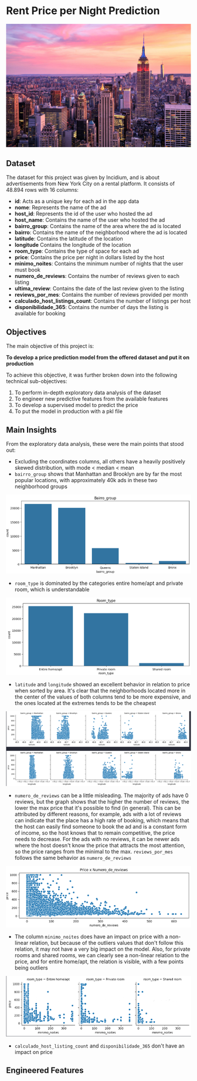 # Rent Price per Night Prediction

![project header](images/header.png)

## Dataset
The dataset for this project was given by Incidium, and is about advertisements from New York City on a rental platform.
It consists of 48.894 rows with 16 columns:

- **id**: Acts as a unique key for each ad in the app data
- **nome**: Represents the name of the ad
- **host_id**: Represents the id of the user who hosted the ad
- **host_name**: Contains the name of the user who hosted the ad
- **bairro_group**: Contains the name of the area where the ad is located
- **bairro**: Contains the name of the neighborhood where the ad is located
- **latitude**: Contains the latitude of the location
- **longitude** Contains the longitude of the location
- **room_type**: Contains the type of space for each ad
- **price**: Contains the price per night in dollars listed by the host
- **minimo_noites**: Contains the minimum number of nights that the user must book
- **numero_de_reviews**: Contains the number of reviews given to each listing
- **ultima_review**: Contains the date of the last review given to the listing
- **reviews_por_mes**: Contains the number of reviews provided per month
- **calculado_host_listings_count**: Contains the number of listings per host
- **disponibilidade_365**: Contains the number of days the listing is available for booking

## Objectives
The main objective of this project is:

**To develop a price prediction model from the offered dataset and put it on production**

To achieve this objective, it was further broken down into the following technical sub-objectives:

1. To perform in-depth exploratory data analysis of the dataset
2. To engineer new predictive features from the available features
3. To develop a supervised model to predict the price
4. To put the model in production with a pkl file

## Main Insights
From the exploratory data analysis, these were the main points that stood out:
- Excluding the coordinates columns, all others have a heavily positively skewed distribution, with mode < median < mean
- `bairro_group` shows that Manhattan and Brooklyn are by far the most popular locations, with approximately 40k ads in these two neighborhood groups

![Popular_Locations](images/bairro_group.png)

- `room_type` is dominated by the categories entire home/apt and private room, which is understandable

![Popular_Rooms](images/room_type.png)

- `latitude` and `longitude` showed an excellent behavior in relation to price when sorted by area. It's clear that the neighborhoods located more in the center of the values of both columns tend to be more expensive, and the ones located at the extremes tends to be the cheapest

![Latitude_Longitude_Price](images/latitude_longitude.png)

- `numero_de_reviews` can be a little misleading. The majority of ads have 0 reviews, but the graph shows that the higher the number of reviews, the lower the max price that it's possible to find (in general). This can be attributed by different reasons, for example, ads with a lot of reviews can indicate that the place has a high rate of booking, which means that the host can easily find someone to book the ad and is a constant form of income, so the host knows that to remain competitive, the price needs to decrease. For the ads with no reviews, it can be newer ads where the host doesn't know the price that attracts the most attention, so the price ranges from the minimal to the max. `reviews_por_mes` follows the same behavior as `numero_de_reviews`

![Numero_de_Reviews_Behavior](images/numero_de_reviews.png)

- The column `minimo_noites` does have an impact on price with a non-linear relation, but because of the outliers values that don't follow this relation, it may not have a very big impact on the model. Also, for private rooms and shared rooms, we can clearly see a non-linear relation to the price, and for entire home/apt, the relation is visible, with a few points being outliers

![Minimo_Noites_Price](images/minimo_noites.png)

- `calculado_host_listing_count` and `disponibilidade_365` don't have an impact on price

## Engineered Features

